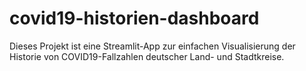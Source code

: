 # covid19-historien-dashboard
Dieses Projekt ist eine Streamlit-App zur einfachen Visualisierung der Historie von COVID19-Fallzahlen deutscher Land- und Stadtkreise.
